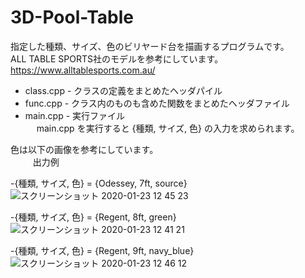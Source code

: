# 3D-Pool-Table
指定した種類、サイズ、色のビリヤード台を描画するプログラムです。  
ALL TABLE SPORTS社のモデルを参考にしています。
https://www.alltablesports.com.au/  

- class.cpp - クラスの定義をまとめたヘッダパイル
- func.cpp - クラス内のものも含めた関数をまとめたヘッダファイル
- main.cpp - 実行ファイル  
　
main.cpp を実行すると {種類, サイズ, 色} の入力を求められます。  

色は以下の画像を参考にしています。  
　
　
出力例  

-{種類, サイズ, 色} = {Odessey, 7ft, source}
![スクリーンショット 2020-01-23 12 45 23](https://user-images.githubusercontent.com/48121881/72955133-42255b80-3dde-11ea-986d-801abfbb277f.png)

-{種類, サイズ, 色} = {Regent, 8ft, green}
![スクリーンショット 2020-01-23 12 41 21](https://user-images.githubusercontent.com/48121881/72955028-db07a700-3ddd-11ea-9ac5-13661624551f.png)


-{種類, サイズ, 色} = {Regent, 9ft, navy_blue}
![スクリーンショット 2020-01-23 12 46 12](https://user-images.githubusercontent.com/48121881/72955174-5cf7d000-3dde-11ea-9243-55f80886b93b.png)




